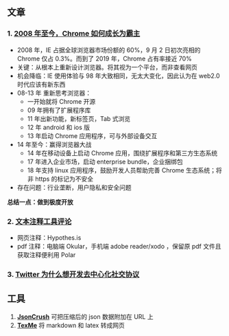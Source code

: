 ## 文章

### 1. [2008 年至今，Chrome 如何成长为霸主](https://www.chainnews.com/articles/543970805315.htm)

- 2008 年，IE 占据全球浏览器市场份额的 60%，9 月 2 日初次亮相的 Chrome 仅占 0.3%。而到了 2019 年，Chrome 占有率接近 70%
- 关键：从根本上重新设计浏览器。将其视为一个平台，而非查看网页
- 机会降临：IE 使用体验与 98 年大致相同，无太大变化，因此认为在 web2.0 时代应该有新东西
- 08-13 年 重新思考浏览器：
  - 一开始就将 Chrome 开源
  - 09 年拥有了扩展程序库
  - 11 年出新功能，新标签页，Tab 式浏览
  - 12 年 android 和 ios 版
  - 13 年启动 Chrome 应用程序，可与外部设备交互
- 14 年至今：赢得浏览器大战
  - 14 年在移动设备上启动 Chrome 应用，围绕扩展程序和第三方生态系统
  - 17 年进入企业市场，启动 enterprise bundle，企业捆绑包
  - 18 年支持 linux 应用程序，鼓励开发人员帮助完善 Chrome 生态系统；将非 https 的标记为不安全
- 存在问题：行业垄断，用户隐私和安全问题

**总结一点：做到极度开放**

### 2. [文本注释工具评论](https://beepb00p.xyz/annotating.html#hypothesis)

- 网页注释：Hypothes.is
- pdf 注释：电脑端 Okular，手机端 adobe reader/xodo ，保留原 pdf 文件且获取注释便利用 Polar

### 3. [Twitter 为什么想开发去中心化社交协议](https://www.chainnews.com/articles/208014551605.htm)

## 工具

1. **[JsonCrush](https://github.com/KilledByAPixel/JSONCrush)** 可把压缩后的 json 数据附加在 URL 上
2. **[TexMe](https://github.com/susam/texme#texme)** 将 markdown 和 latex 转成网页
